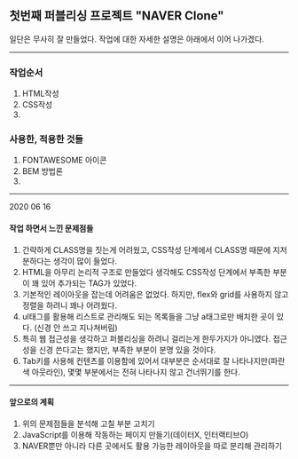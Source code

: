 ## 첫번째 퍼블리싱 프로젝트 "NAVER Clone"

일단은 무사히 잘 만들었다.
작업에 대한 자세한 설명은 아래에서 이어 나가겠다.

--------------------------

### 작업순서
1. HTML작성
2. CSS작성
3. 

### 사용한, 적용한 것들
1. FONTAWESOME 아이콘
2. BEM 방법론
3. 

--------------------------

2020 06 16

#### 작업 하면서 느낀 문제점들
1. 간략하게 CLASS명을 짓는게 어려웠고, CSS작성 단계에서 CLASS명 때문에 지저분하다는 생각이 많이 들었다.
2. HTML을 아무리 논리적 구조로 만들었다 생각해도 CSS작성 단계에서 부족한 부분이 꽤 있어 추가되는 TAG가 있었다.
3. 기본적인 레이아웃을 잡는데 어려움은 없었다. 하지만, flex와 grid를 사용하지 않고 정렬을 하려니 꽤나 어려웠다.
4. ul태그를 활용해 리스트로 관리해도 되는 목록들을 그냥 a태그로만 배치한 곳이 있다. (신경 안 쓰고 지나쳐버림)
5. 특히 웹 접근성을 생각하고 퍼블리싱을 하려니 걸리는게 한두가지가 아니였다. 접근성을 신경 쓴다고는 했지만, 부족한 부분이 분명 있을 것이다.
6. Tab키를 사용해 컨텐츠를 이용함에 있어서 대부분은 순서대로 잘 나타나지만(파란색 아웃라인), 몇몇 부분에서는 전혀 나타나지 않고 건너뛰기를 한다.

--------------------------

#### 앞으로의 계획
1. 위의 문제점들을 분석해 고칠 부분 고치기
2. JavaScript를 이용해 작동하는 페이지 만들기(데이터X, 인터랙티브O)
3. NAVER뿐만 아니라 다른 곳에서도 활용 가능한 레이아웃을 따로 분리해 관리하기